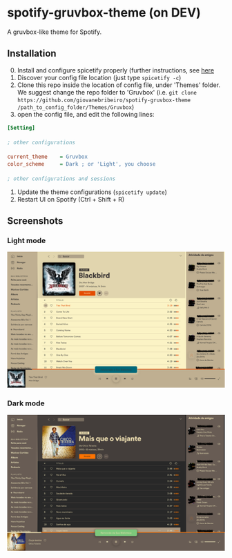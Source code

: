 # spotify-gruvbox-theme (on DEV)

A gruvbox-like theme for Spotify.

## Installation

0. Install and configure spicetify properly (further instructions, see [here](https://github.com/khanhas/spicetify-cli)
1. Discover your config file location (just type `spicetify -c`)
2. Clone this repo inside the location of config file, under 'Themes' folder. We suggest change the repo
   folder to 'Gruvbox' (i.e. `git clone https://github.com/giovanebribeiro/spotify-gruvbox-theme
   /path_to_config_folder/Themes/Gruvbox`)
3. open the config file, and edit the following lines:

```ini
[Setting]

; other configurations

current_theme    = Gruvbox
color_scheme     = Dark ; or 'Light', you choose

; other configurations and sessions
```

1. Update the theme configurations (`spicetify update`)
2. Restart UI on Spotify (Ctrl + Shift + R)

## Screenshots


### Light mode

![Light Theme](/images/light.png)

### Dark mode

![Dark Theme](/images/dark.png)
